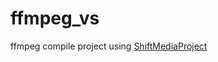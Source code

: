 # ffmpeg_vs
 ffmpeg compile project using [ShiftMediaProject](https://github.com/ShiftMediaProject)

